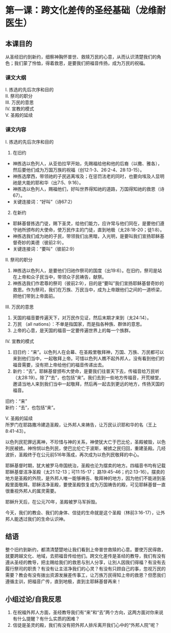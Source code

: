 # 第一课：跨文化差传的圣经基础（龙维耐医生）

## 本课目的
从圣经旧约到新约，细察神胸怀普世、救赎万民的心意，从而认识清楚我们的角色；我们蒙了怜恤，得着救恩，是要我们把福音传扬，成为万民的祝福。

### 课文大纲
I. 拣选的先后次序和目的  
II. 祭司的职分  
III. 万民的意思  
IV. 宣教的模式  
V. 圣殿的延续

### 课文内容
I. 拣选的先后次序和目的  
1. 在旧约
*  神拣选以色列人，从亚伯拉罕开始，先赐福给他和他的后裔（以撒、雅各），然后要他们成为万国万族的祝福（创12:1-3、26:2-4、28:13-15）。
*  神拣选摩西，带领祂的子民逃离埃及；在惩罚法老的同时，也要向埃及人显明祂是大能的耶和华（出7:5、9:16）。
*  神拣选以色列人，赐福他们，好叫世界得知祂的道路，万国得知祂的救恩（诗67）。
* 关键连接词：“好叫”（诗67:2）
2. 在新约
*  耶稣基督拣选门徒，赐下圣灵，给他们能力，应许常与他们同在，是要他们遵守祂所颁布的大使命，使万民作主的门徒，直到地极（太28:18-20；徒1:8）。
*  神拣选我们成为祂的子民，带领我们出黑暗，入光明，是要叫我们宣扬耶稣基督奇妙的美德（彼前2:9）。
* 关键连接词：“要叫”（彼前2:9）

II. 祭司的职分  
1.    神拣选以色列人，是要他们归祂作祭司的国度（出19:6）。在旧约，祭司是站在上帝和众子民当中，带领众子民祷告，献祭。
2.    神拣选我们作君尊的祭司（彼前2:9），目的是“要叫”我们宣扬耶稣基督奇妙的救恩。作为祭司，我们在万族、万民当中，成为上帝跟他们之间的一道桥梁，把他们带到上帝面前。

III. 万民的意思  
1.    天国的福音要传遍天下，对万民作见证，然后末期才来到（太24:14）。
2.    万民 （all nations）：不单是指国家，而是指各种族、群体的意思。
3.    上帝的心意，是天国的福音一定要传遍世界上的每一个族群。

IV. 宣教的模式
1.   旧日约：“来”。以色列人在会幕、在圣殿里敬拜神，万国、万族、万民都可以来到他们当中，一起敬拜上帝。可惜以色列人瞧不起外邦人，没有看到他们的福音需要，没有把上帝给他们的福音传递出去。
2.    新约：“去”。耶稣基督颁布大使命，是要我们往普天下去，传福音给万民听（太28:19）。除了“去”，也包括“来”。我们去到一些地方传福音，开荒植堂，邀请当地人来到我们当中一起敬拜，然后再一起去到更远的地方，传扬天国的福音。

旧约：“来”  
新约：“去”，也包括“来”。

V. 圣殿的延续  
所罗门在耶路撒冷建造圣殿，让外邦人来祷告，让万民认识耶和华的名（王上8:41-43）。

以色列民犯罪远离神，不珍惜与神的关系，神使犹大亡于巴比伦，圣殿被毁，以色列民被掳。神怜悯以色列民，使巴比伦亡于波斯，被掳之民归回，重建圣殿。几经波折，圣殿终于在公元前516年落成，再次成为以色列民敬拜的中心。

耶稣基督时期，犹大被罗马帝国统治，圣殿也沦为摆卖的地方。四福音书均有记载耶稣基督洁净圣殿（太21:12-13；可11:15-17；
路19:45-46；约2:13-16）。摆卖的地方是圣殿的外院，是外邦人唯一能够祷告、敬拜神的地方，因为他们不能进到圣殿里面敬拜。耶稣洁净圣殿，要使圣殿恢复成为万国祷告的殿，可见耶稣基督一直很重视外邦人的属灵需要。

耶稣升天后，在公元70年，圣殿被罗马军拆毁。

今天，我们的教会、我们的身体、信徒的生命就是这个圣殿（林前3:16-17），让外邦人能透过我们的生命认识神。

## 结语
整个旧约到新约，都清清楚楚地让我们看到上帝普世救赎的心意。要使万民得救，就要跨越文化、地域，去把福音传给他们。跨文化差传是圣经的教导，我们有没有遵从圣经的教导，把主赐给我们的救恩与別人分享，让別人因我们得福？有没有去履行祭司的职责？有没有让主洁净我们的心灵？有没有只顾自己的事，忽视万民的需要？教会有没有拨出资源发展差传事工，让万族万民得知上帝的救恩？但愿我们遵循主训，把福音广传，直到地极，直到主耶稣基督再来！

## 小组过论/自我反思
1. 在祝福外邦人方面，圣经教导我们有“来”和“去”两个方向，这两方面对你来说有什么提醒？有什么实质的困难？
2. 信徒是圣灵的殿，我们有没有把外邦人排斥离开我们心中的“外邦人院”呢？
